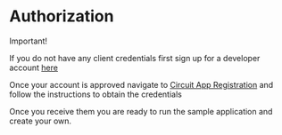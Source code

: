 # Authorization

<aside class="warning">
Important!
</aside>

If you do not have any client credentials first  sign up for a developer account [here](https://www.circuit.com/web/developers/registration)

Once your account is approved navigate to [Circuit App Registration](https://circuit.github.io/oauth.html) and follow the instructions to obtain the credentials

Once you receive them you are ready to run the sample application and create your own.
